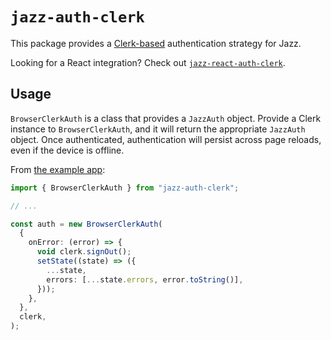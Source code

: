 # `jazz-auth-clerk`

This package provides a [Clerk-based](https://clerk.com/) authentication strategy for Jazz.

Looking for a React integration? Check out [`jazz-react-auth-clerk`](https://www.npmjs.com/package/jazz-react-auth-clerk).

## Usage

`BrowserClerkAuth` is a class that provides a `JazzAuth` object. Provide a Clerk instance to `BrowserClerkAuth`, and it will return the appropriate `JazzAuth` object. Once authenticated, authentication will persist across page reloads, even if the device is offline.


From [the example app](https://github.com/garden-co/jazz/tree/main/examples/clerk):

```ts
import { BrowserClerkAuth } from "jazz-auth-clerk";

// ...

const auth = new BrowserClerkAuth(
  {
    onError: (error) => {
      void clerk.signOut();
      setState((state) => ({
        ...state,
        errors: [...state.errors, error.toString()],
      }));
    },
  },
  clerk,
);
```
